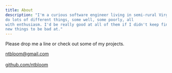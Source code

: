 ```yaml
---
title: About
description: "I'm a curious software engineer living in semi-rural Virginia. I
do lots of different things, some well, some poorly, all 
with enthusiasm. I'd be really good at all of them if I didn't keep finding 
new things to be bad at."
---
```


Please drop me a line or check out some of my projects.

<div id="contact-icons">
  <a href="mailto:ntbloom@gmail.com" text="mailto:ntbloom@gmail.com"
    >ntbloom@gmail.com</a
  >
  <br />
  <br />
  <a href="https://github.com/ntbloom">github.com/ntbloom</a>
</div>
